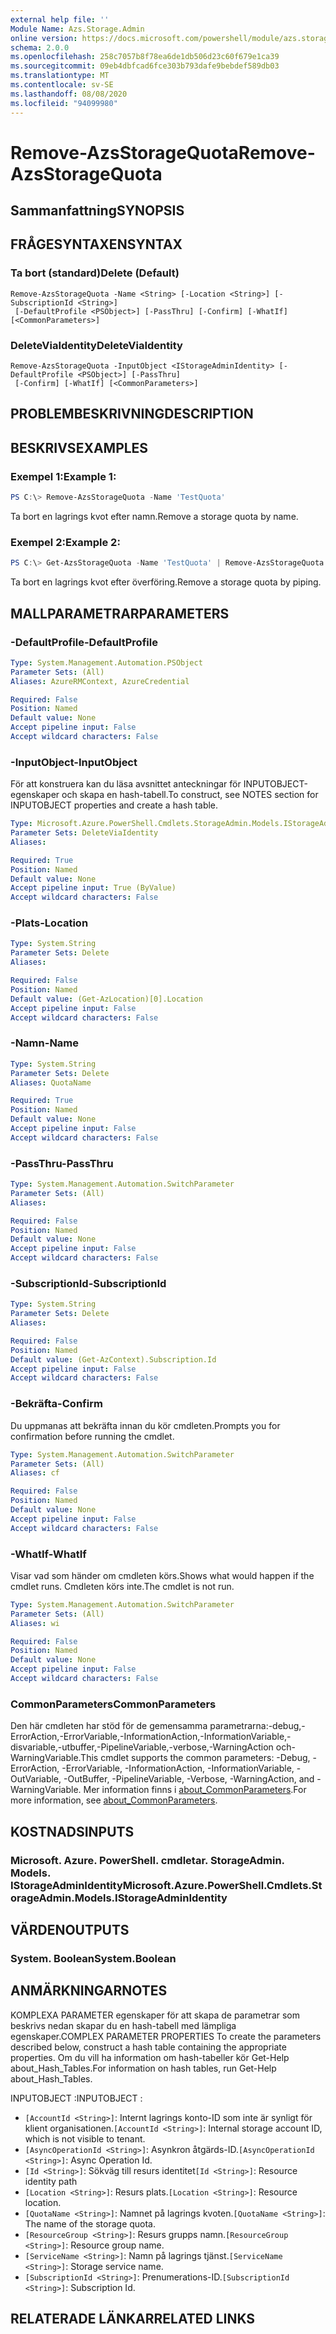 ```yaml
---
external help file: ''
Module Name: Azs.Storage.Admin
online version: https://docs.microsoft.com/powershell/module/azs.storage.admin/remove-azsstoragequota
schema: 2.0.0
ms.openlocfilehash: 258c7057b8f78ea6de1db506d23c60f679e1ca39
ms.sourcegitcommit: 09eb4dbfcad6fce303b793dafe9bebdef589db03
ms.translationtype: MT
ms.contentlocale: sv-SE
ms.lasthandoff: 08/08/2020
ms.locfileid: "94099980"
---
```

# <span data-ttu-id="aa3df-101">Remove-AzsStorageQuota</span><span class="sxs-lookup"><span data-stu-id="aa3df-101">Remove-AzsStorageQuota</span></span>

## <span data-ttu-id="aa3df-102">Sammanfattning</span><span class="sxs-lookup"><span data-stu-id="aa3df-102">SYNOPSIS</span></span>


## <span data-ttu-id="aa3df-103">FRÅGESYNTAXEN</span><span class="sxs-lookup"><span data-stu-id="aa3df-103">SYNTAX</span></span>

### <span data-ttu-id="aa3df-104">Ta bort (standard)</span><span class="sxs-lookup"><span data-stu-id="aa3df-104">Delete (Default)</span></span>
```
Remove-AzsStorageQuota -Name <String> [-Location <String>] [-SubscriptionId <String>]
 [-DefaultProfile <PSObject>] [-PassThru] [-Confirm] [-WhatIf] [<CommonParameters>]
```

### <span data-ttu-id="aa3df-105">DeleteViaIdentity</span><span class="sxs-lookup"><span data-stu-id="aa3df-105">DeleteViaIdentity</span></span>
```
Remove-AzsStorageQuota -InputObject <IStorageAdminIdentity> [-DefaultProfile <PSObject>] [-PassThru]
 [-Confirm] [-WhatIf] [<CommonParameters>]
```

## <span data-ttu-id="aa3df-106">PROBLEMBESKRIVNING</span><span class="sxs-lookup"><span data-stu-id="aa3df-106">DESCRIPTION</span></span>


## <span data-ttu-id="aa3df-107">BESKRIVS</span><span class="sxs-lookup"><span data-stu-id="aa3df-107">EXAMPLES</span></span>

### <span data-ttu-id="aa3df-108">Exempel 1:</span><span class="sxs-lookup"><span data-stu-id="aa3df-108">Example 1:</span></span>
```powershell
PS C:\> Remove-AzsStorageQuota -Name 'TestQuota'
```

<span data-ttu-id="aa3df-109">Ta bort en lagrings kvot efter namn.</span><span class="sxs-lookup"><span data-stu-id="aa3df-109">Remove a storage quota by name.</span></span>

### <span data-ttu-id="aa3df-110">Exempel 2:</span><span class="sxs-lookup"><span data-stu-id="aa3df-110">Example 2:</span></span>
```powershell
PS C:\> Get-AzsStorageQuota -Name 'TestQuota' | Remove-AzsStorageQuota
```

<span data-ttu-id="aa3df-111">Ta bort en lagrings kvot efter överföring.</span><span class="sxs-lookup"><span data-stu-id="aa3df-111">Remove a storage quota by piping.</span></span>

## <span data-ttu-id="aa3df-112">MALLPARAMETRAR</span><span class="sxs-lookup"><span data-stu-id="aa3df-112">PARAMETERS</span></span>

### <span data-ttu-id="aa3df-113">-DefaultProfile</span><span class="sxs-lookup"><span data-stu-id="aa3df-113">-DefaultProfile</span></span>


```yaml
Type: System.Management.Automation.PSObject
Parameter Sets: (All)
Aliases: AzureRMContext, AzureCredential

Required: False
Position: Named
Default value: None
Accept pipeline input: False
Accept wildcard characters: False

```

### <span data-ttu-id="aa3df-114">-InputObject</span><span class="sxs-lookup"><span data-stu-id="aa3df-114">-InputObject</span></span>
<span data-ttu-id="aa3df-115">För att konstruera kan du läsa avsnittet anteckningar för INPUTOBJECT-egenskaper och skapa en hash-tabell.</span><span class="sxs-lookup"><span data-stu-id="aa3df-115">To construct, see NOTES section for INPUTOBJECT properties and create a hash table.</span></span>

```yaml
Type: Microsoft.Azure.PowerShell.Cmdlets.StorageAdmin.Models.IStorageAdminIdentity
Parameter Sets: DeleteViaIdentity
Aliases:

Required: True
Position: Named
Default value: None
Accept pipeline input: True (ByValue)
Accept wildcard characters: False

```

### <span data-ttu-id="aa3df-116">-Plats</span><span class="sxs-lookup"><span data-stu-id="aa3df-116">-Location</span></span>


```yaml
Type: System.String
Parameter Sets: Delete
Aliases:

Required: False
Position: Named
Default value: (Get-AzLocation)[0].Location
Accept pipeline input: False
Accept wildcard characters: False

```

### <span data-ttu-id="aa3df-117">-Namn</span><span class="sxs-lookup"><span data-stu-id="aa3df-117">-Name</span></span>


```yaml
Type: System.String
Parameter Sets: Delete
Aliases: QuotaName

Required: True
Position: Named
Default value: None
Accept pipeline input: False
Accept wildcard characters: False

```

### <span data-ttu-id="aa3df-118">-PassThru</span><span class="sxs-lookup"><span data-stu-id="aa3df-118">-PassThru</span></span>


```yaml
Type: System.Management.Automation.SwitchParameter
Parameter Sets: (All)
Aliases:

Required: False
Position: Named
Default value: None
Accept pipeline input: False
Accept wildcard characters: False

```

### <span data-ttu-id="aa3df-119">-SubscriptionId</span><span class="sxs-lookup"><span data-stu-id="aa3df-119">-SubscriptionId</span></span>


```yaml
Type: System.String
Parameter Sets: Delete
Aliases:

Required: False
Position: Named
Default value: (Get-AzContext).Subscription.Id
Accept pipeline input: False
Accept wildcard characters: False

```

### <span data-ttu-id="aa3df-120">-Bekräfta</span><span class="sxs-lookup"><span data-stu-id="aa3df-120">-Confirm</span></span>
<span data-ttu-id="aa3df-121">Du uppmanas att bekräfta innan du kör cmdleten.</span><span class="sxs-lookup"><span data-stu-id="aa3df-121">Prompts you for confirmation before running the cmdlet.</span></span>

```yaml
Type: System.Management.Automation.SwitchParameter
Parameter Sets: (All)
Aliases: cf

Required: False
Position: Named
Default value: None
Accept pipeline input: False
Accept wildcard characters: False

```

### <span data-ttu-id="aa3df-122">-WhatIf</span><span class="sxs-lookup"><span data-stu-id="aa3df-122">-WhatIf</span></span>
<span data-ttu-id="aa3df-123">Visar vad som händer om cmdleten körs.</span><span class="sxs-lookup"><span data-stu-id="aa3df-123">Shows what would happen if the cmdlet runs.</span></span>
<span data-ttu-id="aa3df-124">Cmdleten körs inte.</span><span class="sxs-lookup"><span data-stu-id="aa3df-124">The cmdlet is not run.</span></span>

```yaml
Type: System.Management.Automation.SwitchParameter
Parameter Sets: (All)
Aliases: wi

Required: False
Position: Named
Default value: None
Accept pipeline input: False
Accept wildcard characters: False

```

### <span data-ttu-id="aa3df-125">CommonParameters</span><span class="sxs-lookup"><span data-stu-id="aa3df-125">CommonParameters</span></span>
<span data-ttu-id="aa3df-126">Den här cmdleten har stöd för de gemensamma parametrarna:-debug,-ErrorAction,-ErrorVariable,-InformationAction,-InformationVariable,-disvariable,-utbuffer,-PipelineVariable,-verbose,-WarningAction och-WarningVariable.</span><span class="sxs-lookup"><span data-stu-id="aa3df-126">This cmdlet supports the common parameters: -Debug, -ErrorAction, -ErrorVariable, -InformationAction, -InformationVariable, -OutVariable, -OutBuffer, -PipelineVariable, -Verbose, -WarningAction, and -WarningVariable.</span></span> <span data-ttu-id="aa3df-127">Mer information finns i [about_CommonParameters](http://go.microsoft.com/fwlink/?LinkID=113216).</span><span class="sxs-lookup"><span data-stu-id="aa3df-127">For more information, see [about_CommonParameters](http://go.microsoft.com/fwlink/?LinkID=113216).</span></span>

## <span data-ttu-id="aa3df-128">KOSTNADS</span><span class="sxs-lookup"><span data-stu-id="aa3df-128">INPUTS</span></span>

### <span data-ttu-id="aa3df-129">Microsoft. Azure. PowerShell. cmdletar. StorageAdmin. Models. IStorageAdminIdentity</span><span class="sxs-lookup"><span data-stu-id="aa3df-129">Microsoft.Azure.PowerShell.Cmdlets.StorageAdmin.Models.IStorageAdminIdentity</span></span>

## <span data-ttu-id="aa3df-130">VÄRDEN</span><span class="sxs-lookup"><span data-stu-id="aa3df-130">OUTPUTS</span></span>

### <span data-ttu-id="aa3df-131">System. Boolean</span><span class="sxs-lookup"><span data-stu-id="aa3df-131">System.Boolean</span></span>



## <span data-ttu-id="aa3df-132">ANMÄRKNINGAR</span><span class="sxs-lookup"><span data-stu-id="aa3df-132">NOTES</span></span>

<span data-ttu-id="aa3df-133">KOMPLEXA PARAMETER egenskaper för att skapa de parametrar som beskrivs nedan skapar du en hash-tabell med lämpliga egenskaper.</span><span class="sxs-lookup"><span data-stu-id="aa3df-133">COMPLEX PARAMETER PROPERTIES To create the parameters described below, construct a hash table containing the appropriate properties.</span></span> <span data-ttu-id="aa3df-134">Om du vill ha information om hash-tabeller kör Get-Help about_Hash_Tables.</span><span class="sxs-lookup"><span data-stu-id="aa3df-134">For information on hash tables, run Get-Help about_Hash_Tables.</span></span>

<span data-ttu-id="aa3df-135">INPUTOBJECT <IStorageAdminIdentity> :</span><span class="sxs-lookup"><span data-stu-id="aa3df-135">INPUTOBJECT <IStorageAdminIdentity>:</span></span> 
  - <span data-ttu-id="aa3df-136">`[AccountId <String>]`: Internt lagrings konto-ID som inte är synligt för klient organisationen.</span><span class="sxs-lookup"><span data-stu-id="aa3df-136">`[AccountId <String>]`: Internal storage account ID, which is not visible to tenant.</span></span>
  - <span data-ttu-id="aa3df-137">`[AsyncOperationId <String>]`: Asynkron åtgärds-ID.</span><span class="sxs-lookup"><span data-stu-id="aa3df-137">`[AsyncOperationId <String>]`: Async Operation Id.</span></span>
  - <span data-ttu-id="aa3df-138">`[Id <String>]`: Sökväg till resurs identitet</span><span class="sxs-lookup"><span data-stu-id="aa3df-138">`[Id <String>]`: Resource identity path</span></span>
  - <span data-ttu-id="aa3df-139">`[Location <String>]`: Resurs plats.</span><span class="sxs-lookup"><span data-stu-id="aa3df-139">`[Location <String>]`: Resource location.</span></span>
  - <span data-ttu-id="aa3df-140">`[QuotaName <String>]`: Namnet på lagrings kvoten.</span><span class="sxs-lookup"><span data-stu-id="aa3df-140">`[QuotaName <String>]`: The name of the storage quota.</span></span>
  - <span data-ttu-id="aa3df-141">`[ResourceGroup <String>]`: Resurs grupps namn.</span><span class="sxs-lookup"><span data-stu-id="aa3df-141">`[ResourceGroup <String>]`: Resource group name.</span></span>
  - <span data-ttu-id="aa3df-142">`[ServiceName <String>]`: Namn på lagrings tjänst.</span><span class="sxs-lookup"><span data-stu-id="aa3df-142">`[ServiceName <String>]`: Storage service name.</span></span>
  - <span data-ttu-id="aa3df-143">`[SubscriptionId <String>]`: Prenumerations-ID.</span><span class="sxs-lookup"><span data-stu-id="aa3df-143">`[SubscriptionId <String>]`: Subscription Id.</span></span>

## <span data-ttu-id="aa3df-144">RELATERADE LÄNKAR</span><span class="sxs-lookup"><span data-stu-id="aa3df-144">RELATED LINKS</span></span>

